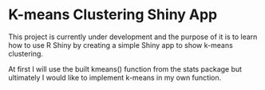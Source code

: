 # K-means Clustering Shiny App

This project is currently under development and the purpose of it is to learn how to use R Shiny by creating a simple Shiny app to show k-means clustering.

At first I will use the built kmeans() function from the stats package but ultimately I would like to implement k-means in my own function. 